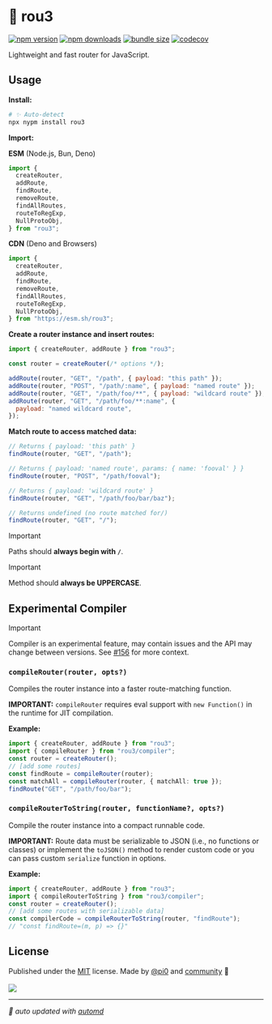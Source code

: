 # 🌳 rou3

<!-- automd:badges codecov bundlejs -->

[![npm version](https://img.shields.io/npm/v/rou3)](https://npmjs.com/package/rou3)
[![npm downloads](https://img.shields.io/npm/dm/rou3)](https://npm.chart.dev/rou3)
[![bundle size](https://img.shields.io/bundlejs/size/rou3)](https://bundlejs.com/?q=rou3)
[![codecov](https://img.shields.io/codecov/c/gh/h3js/rou3)](https://codecov.io/gh/h3js/rou3)

<!-- /automd -->

Lightweight and fast router for JavaScript.

## Usage

**Install:**

```sh
# ✨ Auto-detect
npx nypm install rou3
```

**Import:**

<!-- automd:jsimport cdn src="./src/index.ts"-->

**ESM** (Node.js, Bun, Deno)

```js
import {
  createRouter,
  addRoute,
  findRoute,
  removeRoute,
  findAllRoutes,
  routeToRegExp,
  NullProtoObj,
} from "rou3";
```

**CDN** (Deno and Browsers)

```js
import {
  createRouter,
  addRoute,
  findRoute,
  removeRoute,
  findAllRoutes,
  routeToRegExp,
  NullProtoObj,
} from "https://esm.sh/rou3";
```

<!-- /automd -->

**Create a router instance and insert routes:**

```js
import { createRouter, addRoute } from "rou3";

const router = createRouter(/* options */);

addRoute(router, "GET", "/path", { payload: "this path" });
addRoute(router, "POST", "/path/:name", { payload: "named route" });
addRoute(router, "GET", "/path/foo/**", { payload: "wildcard route" });
addRoute(router, "GET", "/path/foo/**:name", {
  payload: "named wildcard route",
});
```

**Match route to access matched data:**

```js
// Returns { payload: 'this path' }
findRoute(router, "GET", "/path");

// Returns { payload: 'named route', params: { name: 'fooval' } }
findRoute(router, "POST", "/path/fooval");

// Returns { payload: 'wildcard route' }
findRoute(router, "GET", "/path/foo/bar/baz");

// Returns undefined (no route matched for/)
findRoute(router, "GET", "/");
```

> [!IMPORTANT]
> Paths should **always begin with `/`**.

> [!IMPORTANT]
> Method should **always be UPPERCASE**.

## Experimental Compiler

> [!IMPORTANT]
> Compiler is an experimental feature, may contain issues and the API may change between versions. See [#156](https://github.com/h3js/rou3/issues/156) for more context.

<!-- automd:jsdocs src="./src/compiler.ts" -->

### `compileRouter(router, opts?)`

Compiles the router instance into a faster route-matching function.

**IMPORTANT:** `compileRouter` requires eval support with `new Function()` in the runtime for JIT compilation.

**Example:**

```ts
import { createRouter, addRoute } from "rou3";
import { compileRouter } from "rou3/compiler";
const router = createRouter();
// [add some routes]
const findRoute = compileRouter(router);
const matchAll = compileRouter(router, { matchAll: true });
findRoute("GET", "/path/foo/bar");
```

### `compileRouterToString(router, functionName?, opts?)`

Compile the router instance into a compact runnable code.

**IMPORTANT:** Route data must be serializable to JSON (i.e., no functions or classes) or implement the `toJSON()` method to render custom code or you can pass custom `serialize` function in options.

**Example:**

```ts
import { createRouter, addRoute } from "rou3";
import { compileRouterToString } from "rou3/compiler";
const router = createRouter();
// [add some routes with serializable data]
const compilerCode = compileRouterToString(router, "findRoute");
// "const findRoute=(m, p) => {}"
```

<!--/automd -->

## License

<!-- automd:contributors license=MIT author="pi0" -->

Published under the [MIT](https://github.com/h3js/rou3/blob/main/LICENSE) license.
Made by [@pi0](https://github.com/pi0) and [community](https://github.com/h3js/rou3/graphs/contributors) 💛
<br><br>
<a href="https://github.com/h3js/rou3/graphs/contributors">
<img src="https://contrib.rocks/image?repo=h3js/rou3" />
</a>

<!-- /automd -->

<!-- automd:with-automd -->

---

_🤖 auto updated with [automd](https://automd.unjs.io)_

<!-- /automd -->
